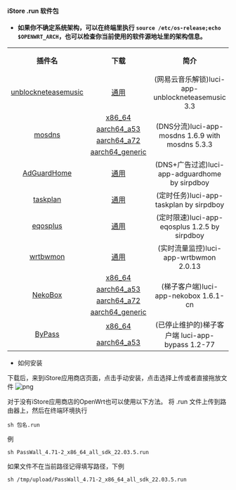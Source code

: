 #### iStore .run 软件包
* **如果你不确定系统架构，可以在终端里执行 `source /etc/os-release;echo $OPENWRT_ARCH`，也可以检查你当前使用的软件源地址里的架构信息。**

<table align="center">
<tr align="center">
    <th align="center">插件名</th>
    <th align="center">下载</th>
    <th align="center">简介</th>
    <th align="center">编译日期</th>
</tr>
<tr align="center">
    <td rowspan="1"; align="center"><a href="https://github.com/UnblockNeteaseMusic/luci-app-unblockneteasemusic">unblockneteasemusic</a></td>
    <td align="center"><a href="https://github.com/bcseputetto/Are-u-ok/raw/master/packages/generic/unblockneteasemusic.run">通用</a></td>
    <td align="center">(网易云音乐解锁)luci-app-unblockneteasemusic 3.3</td>
    <td align="center" width=12%>2025-05-08</td>
</tr>
<tr align="center">
    <td rowspan="4"; align="center"><a href="https://github.com/sbwml/luci-app-mosdns">mosdns</a></td>
    <td align="center"><a href="https://github.com/bcseputetto/Are-u-ok/raw/master/packages/x86_64/mosdns_5.3.3-3_x86_64_luci_1.6.9_all.run">x86_64</a></td>
    <td rowspan="4"; align="center">(DNS分流)luci-app-mosdns 1.6.9 with mosdns 5.3.3</td>
    <td rowspan="4"; align="center">2025-01-19</td>
</tr>
<tr>
    <td align="center"><a href="https://github.com/bcseputetto/Are-u-ok/raw/master/packages/aarch64/mosdns_5.3.3-3_aarch64_a53_luci_1.6.9_all.run">aarch64_a53</a></td>
</tr>
<tr>
    <td align="center"><a href="https://github.com/bcseputetto/Are-u-ok/raw/master/packages/aarch64/mosdns_5.3.3-3_aarch64_a72_luci_1.6.9_all.run">aarch64_a72</a></td>
</tr>
<tr>
    <td align="center"><a href="https://github.com/bcseputetto/Are-u-ok/raw/master/packages/aarch64/mosdns_5.3.3-3_aarch64_generic_luci_1.6.9_all.run">aarch64_generic</a></td>
</tr>
<tr align="center">
    <td rowspan="1"; align="center"><a href="https://github.com/sirpdboy/sirpdboy-package">AdGuardHome</a></td>
    <td align="center"><a href="https://github.com/bcseputetto/Are-u-ok/raw/master/packages/generic/adguardhome.run">通用</a></td>
    <td align="center">(DNS+广告过滤)luci-app-adguardhome by sirpdboy</td>
    <td align="center">2024-06-30</td>
</tr>
<tr align="center">
    <td rowspan="1"; align="center"><a href="https://github.com/sirpdboy/luci-app-taskplan">taskplan</a></td>
    <td align="center"><a href="https://github.com/bcseputetto/Are-u-ok/raw/master/packages/generic/taskplan.run">通用</a></td>
    <td align="center">(定时任务)luci-app-taskplan by sirpdboy</td>
    <td align="center">2025-05-08</td>
</tr>
<tr align="center">
    <td rowspan="1"; align="center"><a href="https://github.com/sirpdboy/luci-app-eqosplus">eqosplus</a></td>
    <td align="center"><a href="https://github.com/bcseputetto/Are-u-ok/raw/master/packages/generic/eqosplus_1.2.5.run">通用</a></td>
    <td align="center">(定时限速)luci-app-eqosplus 1.2.5 by sirpdboy</td>
    <td align="center">2025-05-08</td>
</tr>
<tr align="center">
    <td rowspan="1"; align="center"><a href="https://github.com/brvphoenix/luci-app-wrtbwmon">wrtbwmon</a></td>
    <td align="center"><a href="https://github.com/bcseputetto/Are-u-ok/raw/master/packages/generic/wrtbwmon_2.0.13.run">通用</a></td>
    <td align="center">(实时流量监控)luci-app-wrtbwmon 2.0.13</td>
    <td align="center">2023-10-30</td>
</tr>
<tr align="center">
    <td rowspan="4"; align="center"><a href="https://github.com/Thaolga/openwrt-nekobox">NekoBox</a></td>
    <td align="center"><a href="https://github.com/bcseputetto/Are-u-ok/raw/master/packages/x86_64/NekoBox_1.6.1-cn_x86_64_all.run">x86_64</a></td>
    <td rowspan="4"; align="center">(梯子客户端)luci-app-nekobox 1.6.1-cn</td>
    <td rowspan="4"; align="center">2024-12-22</td>
</tr>
<tr>
    <td align="center"><a href="https://github.com/bcseputetto/Are-u-ok/raw/master/packages/aarch64/NekoBox_1.6.1-cn_aarch64_a53_all.run">aarch64_a53</a></td>
</tr>
<tr>
    <td align="center"><a href="https://github.com/bcseputetto/Are-u-ok/raw/master/packages/aarch64/NekoBox_1.6.1-cn_aarch64_a72_all.run">aarch64_a72</a></td>
</tr>
<tr>
    <td align="center"><a href="https://github.com/bcseputetto/Are-u-ok/raw/master/packages/aarch64/NekoBox_1.6.1-cn_aarch64_generic_all.run">aarch64_generic</a></td>
</tr>
<tr align="center">
    <td rowspan="2"; align="center"><a href="https://github.com/tianiue/luci-app-bypass">ByPass</a></td>
    <td align="center"><a href="https://github.com/bcseputetto/Are-u-ok/raw/master/packages/x86_64/Bypass_1.2-77_x86_64_all_sdk_22.03.6.run">x86_64</a></td>
    <td rowspan="2"; align="center">(已停止维护的)梯子客户端 luci-app-bypass 1.2-77</td>
    <td rowspan="2"; align="center">2024-01-05</td>
</tr>
<tr>
    <td align="center"><a href="https://github.com/bcseputetto/Are-u-ok/raw/master/packages/aarch64/Bypass_1.2-77_aarch64_a53_all_sdk_22.03.6.run">aarch64_a53</a></td>
</tr>
</table>

* 如何安装

下载后，来到iStore应用商店页面，点击手动安装，点击选择上传或者直接拖放文件
![png](https://cdn.jsdelivr.net/gh/bcseputetto/Are-u-ok@master/packages/install.png)

对于没有iStore应用商店的OpenWrt也可以使用以下方法。
将 .run 文件上传到路由器上，然后在终端环境执行
```console
sh 包名.run
```
例
```console
sh PassWall_4.71-2_x86_64_all_sdk_22.03.5.run
```
如果文件不在当前路径记得填写路径，下例
```console
sh /tmp/upload/PassWall_4.71-2_x86_64_all_sdk_22.03.5.run
```
